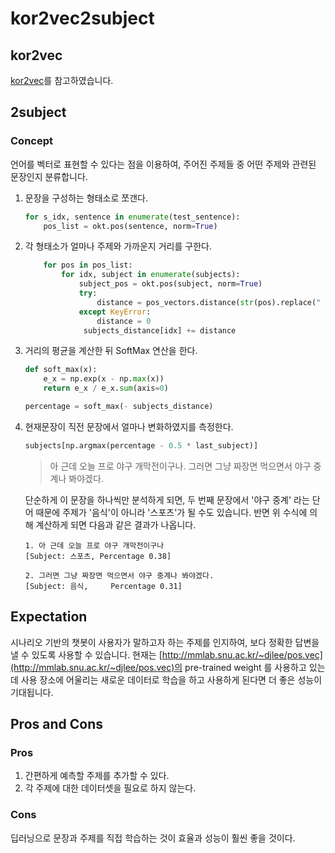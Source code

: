 # kor2vec2subject

## kor2vec

[kor2vec](https://github.com/dongjun-Lee/kor2vec)를 참고하였습니다.

## 2subject

### Concept

언어를 벡터로 표현할 수 있다는 점을 이용하여, 주어진 주제들 중 어떤 주제와 관련된 문장인지 분류합니다.

1. 문장을 구성하는 형태소로 쪼갠다.
    ```python
    for s_idx, sentence in enumerate(test_sentence):
        pos_list = okt.pos(sentence, norm=True)
    ```
2. 각 형태소가 얼마나 주제와 가까운지 거리를 구한다.
    ```python
        for pos in pos_list:
            for idx, subject in enumerate(subjects):
                subject_pos = okt.pos(subject, norm=True)
                try:
                    distance = pos_vectors.distance(str(pos).replace(" ", ""), str(subject_pos[0]).replace(" ", ""))
                except KeyError:
                    distance = 0
                 subjects_distance[idx] += distance
    ```
3. 거리의 평균을 계산한 뒤 SoftMax 연산을 한다.
    ```python
    def soft_max(x):
        e_x = np.exp(x - np.max(x))
        return e_x / e_x.sum(axis=0)
 
    percentage = soft_max(- subjects_distance)
    ```
4. 현재문장이 직전 문장에서 얼마나 변화하였지를 측정한다.
    ```python
    subjects[np.argmax(percentage - 0.5 * last_subject)]
    ```
    > 아 근데 오늘 프로 야구 개막전이구나. 그러면 그냥 짜장면 먹으면서 야구 중계나 봐야겠다.
    
    단순하게 이 문장을 하나씩만 분석하게 되면, 두 번째 문장에서 '야구 중계' 라는 단어 때문에 주제가
     '음식'이 아니라 '스포츠'가 될 수도 있습니다. 반면 위 수식에 의해 계산하게 되면 다음과 같은 결과가 나옵니다.
    
    ```
    1. 아 근데 오늘 프로 야구 개막전이구나
    [Subject: 스포츠, Percentage 0.38]
    
    2. 그러면 그냥 짜장면 먹으면서 야구 중계나 봐야겠다.
    [Subject: 음식,	  Percentage 0.31]
    ```

## Expectation

시나리오 기반의 챗봇이 사용자가 말하고자 하는 주제를 인지하여, 보다 정확한 답변을 낼 수 있도록 사용할 수 있습니다.
현재는 [http://mmlab.snu.ac.kr/~djlee/pos.vec](http://mmlab.snu.ac.kr/~djlee/pos.vec)의 pre-trained weight 를 사용하고 있는데
사용 장소에 어울리는 새로운 데이터로 학습을 하고 사용하게 된다면 더 좋은 성능이 기대됩니다.

## Pros and Cons

### Pros

1. 간편하게 예측할 주제를 추가할 수 있다.
2. 각 주제에 대한 데이터셋을 필요로 하지 않는다.

### Cons

딥러닝으로 문장과 주제를 직접 학습하는 것이 효율과 성능이 훨씬 좋을 것이다. 